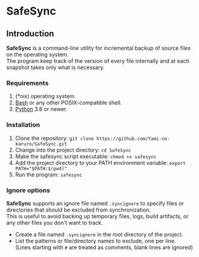 # SafeSync

## Introduction

**SafeSync** is a command-line utility for incremental backup of source files on the operating system.  
The program keep track of the version of every file internally and at each snapshot takes only what is necessary.

### Requirements

1. (*nix) operating system.
2. [Bash](https://www.gnu.org/software/bash/) or any other POSIX-compatible shell.
3. [Python](https://www.python.org/) 3.8 or newer.

### Installation

1. Clone the repository: `git clone https://github.com/Yami-no-karuro/SafeSync.git`
2. Change into the project directory: `cd SafeSync`
3. Make the safesync script executable: `chmod +x safesync`
4. Add the project directory to your PATH environment variable: `export PATH="$PATH:$(pwd)"`  
5. Run the program: `safesync`

### Ignore options

**SafeSync** supports an ignore file named `.syncignore` to specify files or directories that should be excluded from synchronization.  
This is useful to avoid backing up temporary files, logs, build artifacts, or any other files you don't want to track.

- Create a file named `.syncignore` in the root directory of the project.
- List the patterns or file/directory names to exclude, one per line.  
(Lines starting with `#` are treated as comments, blank lines are ignored)
